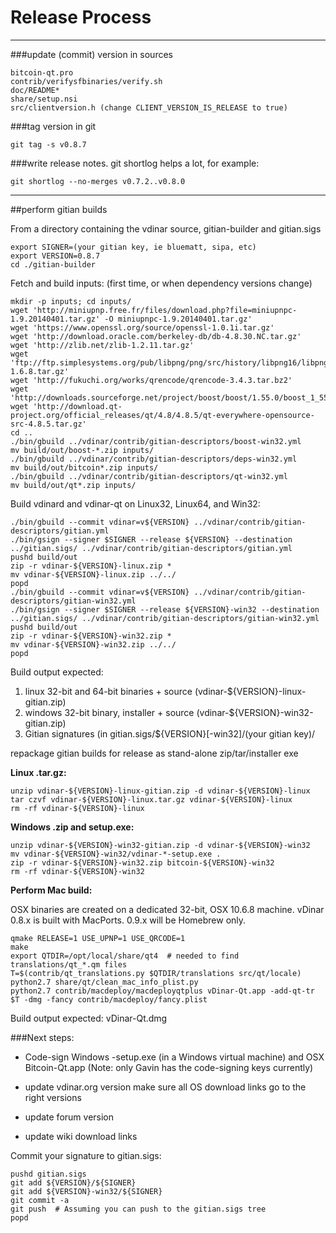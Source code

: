 Release Process
====================

* * *

###update (commit) version in sources


	bitcoin-qt.pro
	contrib/verifysfbinaries/verify.sh
	doc/README*
	share/setup.nsi
	src/clientversion.h (change CLIENT_VERSION_IS_RELEASE to true)

###tag version in git

	git tag -s v0.8.7

###write release notes. git shortlog helps a lot, for example:

	git shortlog --no-merges v0.7.2..v0.8.0

* * *

##perform gitian builds

 From a directory containing the vdinar source, gitian-builder and gitian.sigs
  
	export SIGNER=(your gitian key, ie bluematt, sipa, etc)
	export VERSION=0.8.7
	cd ./gitian-builder

 Fetch and build inputs: (first time, or when dependency versions change)

	mkdir -p inputs; cd inputs/
	wget 'http://miniupnp.free.fr/files/download.php?file=miniupnpc-1.9.20140401.tar.gz' -O miniupnpc-1.9.20140401.tar.gz'
	wget 'https://www.openssl.org/source/openssl-1.0.1i.tar.gz'
	wget 'http://download.oracle.com/berkeley-db/db-4.8.30.NC.tar.gz'
	wget 'http://zlib.net/zlib-1.2.11.tar.gz'
	wget 'ftp://ftp.simplesystems.org/pub/libpng/png/src/history/libpng16/libpng-1.6.8.tar.gz'
	wget 'http://fukuchi.org/works/qrencode/qrencode-3.4.3.tar.bz2'
	wget 'http://downloads.sourceforge.net/project/boost/boost/1.55.0/boost_1_55_0.tar.bz2'
	wget 'http://download.qt-project.org/official_releases/qt/4.8/4.8.5/qt-everywhere-opensource-src-4.8.5.tar.gz'
	cd ..
	./bin/gbuild ../vdinar/contrib/gitian-descriptors/boost-win32.yml
	mv build/out/boost-*.zip inputs/
	./bin/gbuild ../vdinar/contrib/gitian-descriptors/deps-win32.yml
	mv build/out/bitcoin*.zip inputs/
	./bin/gbuild ../vdinar/contrib/gitian-descriptors/qt-win32.yml
	mv build/out/qt*.zip inputs/

 Build vdinard and vdinar-qt on Linux32, Linux64, and Win32:
  
	./bin/gbuild --commit vdinar=v${VERSION} ../vdinar/contrib/gitian-descriptors/gitian.yml
	./bin/gsign --signer $SIGNER --release ${VERSION} --destination ../gitian.sigs/ ../vdinar/contrib/gitian-descriptors/gitian.yml
	pushd build/out
	zip -r vdinar-${VERSION}-linux.zip *
	mv vdinar-${VERSION}-linux.zip ../../
	popd
	./bin/gbuild --commit vdinar=v${VERSION} ../vdinar/contrib/gitian-descriptors/gitian-win32.yml
	./bin/gsign --signer $SIGNER --release ${VERSION}-win32 --destination ../gitian.sigs/ ../vdinar/contrib/gitian-descriptors/gitian-win32.yml
	pushd build/out
	zip -r vdinar-${VERSION}-win32.zip *
	mv vdinar-${VERSION}-win32.zip ../../
	popd

  Build output expected:

  1. linux 32-bit and 64-bit binaries + source (vdinar-${VERSION}-linux-gitian.zip)
  2. windows 32-bit binary, installer + source (vdinar-${VERSION}-win32-gitian.zip)
  3. Gitian signatures (in gitian.sigs/${VERSION}[-win32]/(your gitian key)/

repackage gitian builds for release as stand-alone zip/tar/installer exe

**Linux .tar.gz:**

	unzip vdinar-${VERSION}-linux-gitian.zip -d vdinar-${VERSION}-linux
	tar czvf vdinar-${VERSION}-linux.tar.gz vdinar-${VERSION}-linux
	rm -rf vdinar-${VERSION}-linux

**Windows .zip and setup.exe:**

	unzip vdinar-${VERSION}-win32-gitian.zip -d vdinar-${VERSION}-win32
	mv vdinar-${VERSION}-win32/vdinar-*-setup.exe .
	zip -r vdinar-${VERSION}-win32.zip bitcoin-${VERSION}-win32
	rm -rf vdinar-${VERSION}-win32

**Perform Mac build:**

  OSX binaries are created on a dedicated 32-bit, OSX 10.6.8 machine.
  vDinar 0.8.x is built with MacPorts.  0.9.x will be Homebrew only.

	qmake RELEASE=1 USE_UPNP=1 USE_QRCODE=1
	make
	export QTDIR=/opt/local/share/qt4  # needed to find translations/qt_*.qm files
	T=$(contrib/qt_translations.py $QTDIR/translations src/qt/locale)
	python2.7 share/qt/clean_mac_info_plist.py
	python2.7 contrib/macdeploy/macdeployqtplus vDinar-Qt.app -add-qt-tr $T -dmg -fancy contrib/macdeploy/fancy.plist

 Build output expected: vDinar-Qt.dmg

###Next steps:

* Code-sign Windows -setup.exe (in a Windows virtual machine) and
  OSX Bitcoin-Qt.app (Note: only Gavin has the code-signing keys currently)

* update vdinar.org version
  make sure all OS download links go to the right versions

* update forum version

* update wiki download links

Commit your signature to gitian.sigs:

	pushd gitian.sigs
	git add ${VERSION}/${SIGNER}
	git add ${VERSION}-win32/${SIGNER}
	git commit -a
	git push  # Assuming you can push to the gitian.sigs tree
	popd

